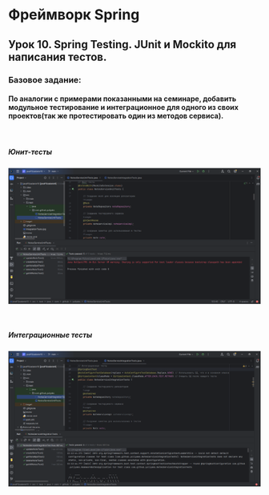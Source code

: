 # Фреймворк Spring

## Урок 10. Spring Testing. JUnit и Mockito для написания тестов.

### Базовое задание:

#### По аналогии с примерами показанными на семинаре, добавить модульное тестирование и интеграционное для одного из своих проектов(так же протестировать один из методов сервиса).

<br>

##### Юнит-тесты
![](testsUnit.jpg)

<br>

##### Интеграционные тесты
![](testsIntegration.jpg)